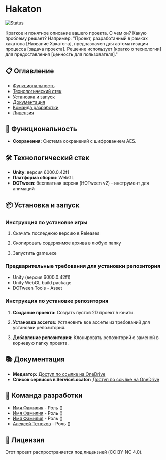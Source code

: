 # Hakaton

[![Status](https://img.shields.io/badge/Status-In%20Development-orange)](https://github.com/Hominizm112/hakaton) <!-- Замените ссылку и статус при необходимости -->

Краткое и понятное описание вашего проекта. О чем он? Какую проблему решает? Например:
"Проект, разработанный в рамках хакатона [Название Хакатона], предназначен для автоматизации процесса [задача проекта]. Решение использует [кратко о технологии] для предоставления [ценность для пользователя]."

## 📋 Оглавление

* [Функциональность](#-функциональность)
* [Технологический стек](#-технологический-стек)
* [Установка и запуск](#-установка-и-запуск)
* [Документация](#-документация)
* [Команда разработки](#-команда-разработки)
* [Лицензия](#-лицензия)

## 🚀 Функциональность

*   **Сохранения:** Система сохранений с шифрованием AES.

## 🛠 Технологический стек

*   **Unity**: версия 6000.0.42f1
*   **Платформа сборки**: WebGL
*   **DOTween**: бесплатная версия (HOTween v2) - инструмент для анимаций

## 📦 Установка и запуск

### Инструкция по установке игры

 1. Скачать последнюю версию в Releases
   
 2. Cкопировать содержимое архива в любую папку
   
 3. Запустить game.exe

### Предварительные требования для установки репозитория

*   Unity (версия 6000.0.42f1)
*   Unity WebGL build package
*   DOTween Tools - Asset

### Инструкция по установке репозитория

1.  **Создание проекта:**
    Создать пустой 2D проект в юнити.

2. **Установка ассетов:**
   Установить все ассеты из требований для установки репозитория.

3.  **Добавление репозитория:**
    Клонировать репозиторий с заменой в корневую папку проекта.


## 📚 Документация

*   **Медиатор:** [Доступ по ссылке на OneDrive](https://1drv.ms/w/c/B834906EDB47C714/AdDFXVIyG4pKvbCF-GmHrBI?e=YkUrAk)
*   **Список сервисов в ServiceLocator:** [Доступ по ссылке на OneDrive](https://1drv.ms/w/c/B834906EDB47C714/AeaTmB9JNLtEqFoo4ktK3Hg?e=1MCPT4)

## 👥 Команда разработки

*   [Имя Фамилия](https://github.com/Arina-bear) - Роль ()
*   [Имя Фамилия](https://github.com/Uliana108192) - Роль ()
*   [Имя Фамилия](https://github.com/Utygett) - Роль ()
*   [Алексей Тетюков](https://github.com/Hominizm112) - Роль ()

## 📄 Лицензия

Этот проект распространяется под лицензией (CC BY-NC 4.0).
